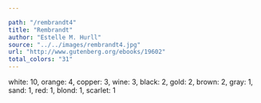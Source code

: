 ```yaml
---

path: "/rembrandt4"
title: "Rembrandt"
author: "Estelle M. Hurll"
source: "../../images/rembrandt4.jpg"
url: "http://www.gutenberg.org/ebooks/19602"
total_colors: "31"
---
```

white: 10, orange: 4, copper: 3, wine: 3, black: 2, gold: 2, brown: 2, gray: 1, sand: 1, red: 1, blond: 1, scarlet: 1
